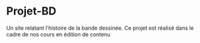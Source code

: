 # Projet-BD
Un site relatant l'histoire de la bande dessinée. Ce projet est réalisé dans le cadre de nos cours en édition de contenu
